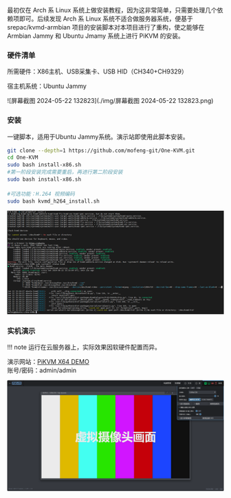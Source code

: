 最初仅在 Arch 系 Linux 系统上做安装教程，因为这非常简单，只需要处理几个依赖项即可。后续发现  Arch 系 Linux 系统不适合做服务器系统，便基于 srepac/kvmd-armbian 项目的安装脚本对本项目进行了重构，使之能够在 Armbian Jammy 和 Ubuntu Jmamy 系统上进行 PiKVM 的安装。

### 硬件清单

所需硬件：X86主机、USB采集卡、USB HID（CH340+CH9329）

宿主机系统：Ubuntu Jammy

![屏幕截图 2024-05-22 132823](./img/屏幕截图 2024-05-22 132823.png)

### 安装

一键脚本，适用于Ubuntu Jammy系统。演示站即使用此脚本安装。

```Bash
git clone --depth=1 https://github.com/mofeng-git/One-KVM.git
cd One-KVM
sudo bash install-x86.sh
#第一阶段安装完成需要重启，再进行第二阶段安装
sudo bash install-x86.sh

#可选功能：H.264 视频编码
sudo bash kvmd_h264_install.sh
```

![PixPin_2024-06-22_23-34-45](./img/PixPin_2024-06-22_23-34-45.png)

### 实机演示

!!! note
    运行在云服务器上，实际效果因软硬件配置而异。

演示网站：[PiKVM X64 DEMO](https://1.12.77.48/)<br>
账号/密码：admin/admin

![image-20240622153449155](./img/image-20240622153449155.png)